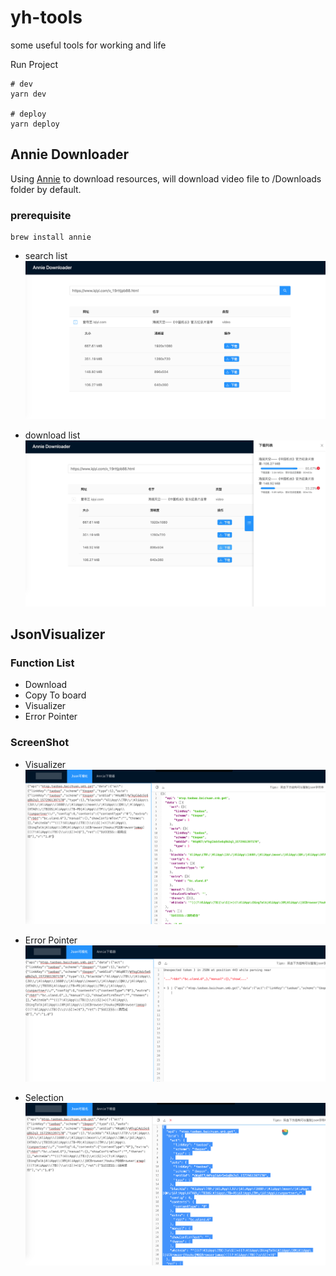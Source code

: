 # yh-tools
some useful tools for working and life

Run Project

```shell script
# dev
yarn dev

# deploy
yarn deploy
```

## Annie Downloader

Using [Annie](https://github.com/iawia002/annie) to download resources, will download video file to /Downloads folder by default.

### prerequisite

```shell script
brew install annie
```

- search list
![list](./screenshot/list.png)

- download list
![downloadlist](./screenshot/downloadlist.png)

## JsonVisualizer

### Function List
- Download
- Copy To board
- Visualizer
- Error Pointer

### ScreenShot
- Visualizer
![parse](./screenshot/parse.png)

- Error Pointer
![error-pointer](./screenshot/error-log.png)

- Selection
![selection](./screenshot/selection.png)
